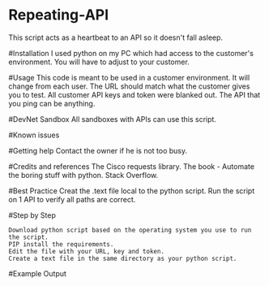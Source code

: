 # Repeating-API
This script acts as a heartbeat to an API so it doesn't fall asleep.

#Installation 
I used python on my PC which had access to the customer's environment. You will have to adjust to your customer.

#Usage 
This code is meant to be used in a customer environment. It will change from each user. The URL should match what the customer gives you to test. All customer API keys and token were blanked out. The API that you ping can be anything. 

#DevNet 
Sandbox All sandboxes with APIs can use this script.

#Known issues 


#Getting help 
Contact the owner if he is not too busy.

#Credits and references 
The Cisco requests library.
The book - Automate the boring stuff with python. 
Stack Overflow.

#Best Practice 
Creat the .text file local to the python script. Run the script on 1 API to verify all paths are correct.

#Step by Step

    Download python script based on the operating system you use to run the script.
    PIP install the requirements.
    Edit the file with your URL, key and token.
    Create a text file in the same directory as your python script.
    

#Example Output








